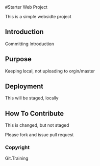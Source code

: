#Starter Web Project

 This is a simple websidte project

## Introduction

Committing Introduction

## Purpose

Keeping local, not uploading to orgin/master

## Deployment

This will be staged, locally

## How To Contribute
This is changed, but not staged

Please fork and issue pull request

### Copyright

Git.Training
